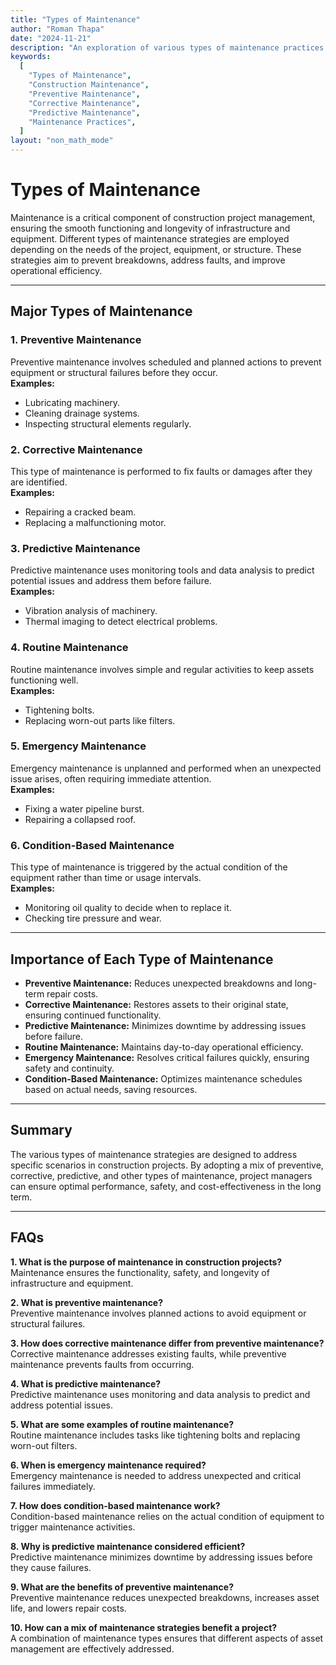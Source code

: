 ```yaml
---
title: "Types of Maintenance"
author: "Roman Thapa"
date: "2024-11-21"
description: "An exploration of various types of maintenance practices in construction projects to ensure efficiency, safety, and durability."
keywords:
  [
    "Types of Maintenance",
    "Construction Maintenance",
    "Preventive Maintenance",
    "Corrective Maintenance",
    "Predictive Maintenance",
    "Maintenance Practices",
  ]
layout: "non_math_mode"
---
```


# Types of Maintenance

Maintenance is a critical component of construction project management, ensuring the smooth functioning and longevity of infrastructure and equipment. Different types of maintenance strategies are employed depending on the needs of the project, equipment, or structure. These strategies aim to prevent breakdowns, address faults, and improve operational efficiency.

---

## Major Types of Maintenance

### 1. Preventive Maintenance

Preventive maintenance involves scheduled and planned actions to prevent equipment or structural failures before they occur.  
**Examples:**

- Lubricating machinery.
- Cleaning drainage systems.
- Inspecting structural elements regularly.

### 2. Corrective Maintenance

This type of maintenance is performed to fix faults or damages after they are identified.  
**Examples:**

- Repairing a cracked beam.
- Replacing a malfunctioning motor.

### 3. Predictive Maintenance

Predictive maintenance uses monitoring tools and data analysis to predict potential issues and address them before failure.  
**Examples:**

- Vibration analysis of machinery.
- Thermal imaging to detect electrical problems.

### 4. Routine Maintenance

Routine maintenance involves simple and regular activities to keep assets functioning well.  
**Examples:**

- Tightening bolts.
- Replacing worn-out parts like filters.

### 5. Emergency Maintenance

Emergency maintenance is unplanned and performed when an unexpected issue arises, often requiring immediate attention.  
**Examples:**

- Fixing a water pipeline burst.
- Repairing a collapsed roof.

### 6. Condition-Based Maintenance

This type of maintenance is triggered by the actual condition of the equipment rather than time or usage intervals.  
**Examples:**

- Monitoring oil quality to decide when to replace it.
- Checking tire pressure and wear.

---

## Importance of Each Type of Maintenance

- **Preventive Maintenance:** Reduces unexpected breakdowns and long-term repair costs.
- **Corrective Maintenance:** Restores assets to their original state, ensuring continued functionality.
- **Predictive Maintenance:** Minimizes downtime by addressing issues before failure.
- **Routine Maintenance:** Maintains day-to-day operational efficiency.
- **Emergency Maintenance:** Resolves critical failures quickly, ensuring safety and continuity.
- **Condition-Based Maintenance:** Optimizes maintenance schedules based on actual needs, saving resources.

---

## Summary

The various types of maintenance strategies are designed to address specific scenarios in construction projects. By adopting a mix of preventive, corrective, predictive, and other types of maintenance, project managers can ensure optimal performance, safety, and cost-effectiveness in the long term.

---

## FAQs

**1. What is the purpose of maintenance in construction projects?**  
 Maintenance ensures the functionality, safety, and longevity of infrastructure and equipment.

**2. What is preventive maintenance?**  
 Preventive maintenance involves planned actions to avoid equipment or structural failures.

**3. How does corrective maintenance differ from preventive maintenance?**  
 Corrective maintenance addresses existing faults, while preventive maintenance prevents faults from occurring.

**4. What is predictive maintenance?**  
 Predictive maintenance uses monitoring and data analysis to predict and address potential issues.

**5. What are some examples of routine maintenance?**  
 Routine maintenance includes tasks like tightening bolts and replacing worn-out filters.

**6. When is emergency maintenance required?**  
 Emergency maintenance is needed to address unexpected and critical failures immediately.

**7. How does condition-based maintenance work?**  
 Condition-based maintenance relies on the actual condition of equipment to trigger maintenance activities.

**8. Why is predictive maintenance considered efficient?**  
 Predictive maintenance minimizes downtime by addressing issues before they cause failures.

**9. What are the benefits of preventive maintenance?**  
 Preventive maintenance reduces unexpected breakdowns, increases asset life, and lowers repair costs.

**10. How can a mix of maintenance strategies benefit a project?**  
 A combination of maintenance types ensures that different aspects of asset management are effectively addressed.
